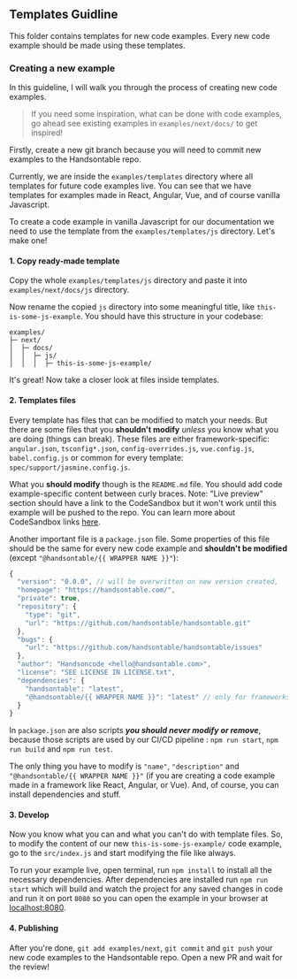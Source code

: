 ## Templates Guidline

This folder contains templates for new code examples. Every new code example should be made using these templates. 

### Creating a new example

In this guideline, I will walk you through the process of creating new code examples. 

> If you need some inspiration, what can be done with code examples, go ahead see existing examples in `examples/next/docs/` to get inspired!

Firstly, create a new git branch because you will need to commit new examples to the Handsontable repo.

Currently, we are inside the `examples/templates` directory where all templates for future code examples live. You can see that we have templates for examples made in React, Angular, Vue, and of course vanilla Javascript. 

To create a code example in vanilla Javascript for our documentation we need to use the template from the `examples/templates/js` directory. Let's make one!

#### 1. Copy ready-made template

Copy the whole `examples/templates/js` directory and paste it into `examples/next/docs/js` directory.

Now rename the copied `js` directory into some meaningful title, like `this-is-some-js-example`. You should have this structure in your codebase:

```
examples/
├─ next/
│  ├─ docs/
│  │  ├─ js/
│  │  │  ├─ this-is-some-js-example/
```

It's great! Now take a closer look at files inside templates.

#### 2. Templates files

Every template has files that can be modified to match your needs. But there are some files that you **shouldn't modify** *unless* you know what you are doing (things can break). These files are either framework-specific: `angular.json`, `tsconfig*.json`, `config-overrides.js`, `vue.config.js`, `babel.config.js` or common for every template: `spec/support/jasmine.config.js`.

What you **should modify** though is the `README.md` file. You should add code example-specific content between curly braces. Note: "Live preview" section should have a link to the CodeSandbox but it won't work until this example will be pushed to the repo. You can learn more about CodeSandbox links [here](../#live-on-production).

Another important file is a `package.json` file. Some properties of this file should be the same for every new code example and **shouldn't be modified** (except `"@handsontable/{{ WRAPPER NAME }}"`):

```javascript
{
  "version": "0.0.0", // will be overwritten on new version created,
  "homepage": "https://handsontable.com/",
  "private": true,
  "repository": {
    "type": "git",
    "url": "https://github.com/handsontable/handsontable.git"
  },
  "bugs": {
    "url": "https://github.com/handsontable/handsontable/issues"
  },
  "author": "Handsoncode <hello@handsontable.com>",
  "license": "SEE LICENSE IN LICENSE.txt",
  "dependencies": {
    "handsontable": "latest",
    "@handsontable/{{ WRAPPER NAME }}": "latest" // only for frameworks, e.g. "@handsontable/react": "latest"
  }
}
```

In `package.json` are also scripts ***you should never modify or remove***, because those scripts are used by our CI/CD pipeline : `npm run start`, `npm run build` and `npm run test`.

The only thing you have to modify is `"name"`, `"description"` and `"@handsontable/{{ WRAPPER NAME }}"` (if you are creating a code example made in a framework like React, Angular, or Vue). And, of course, you can install dependencies and stuff.

#### 3. Develop

Now you know what you can and what you can't do with template files. So, to modify the content of our new `this-is-some-js-example/` code example, go to the `src/index.js` and start modifying the file like always.

To run your example live, open terminal, run `npm install` to install all the necessary dependencies. After dependencies are installed run `npm run start` which will build and watch the project for any saved changes in code and run it on port `8080` so you can open the example in your browser at [localhost:8080](localhost:8080).

#### 4. Publishing

After you're done, `git add examples/next`, `git commit` and `git push` your new code examples to the Handsontable repo. Open a new PR and wait for the review!
